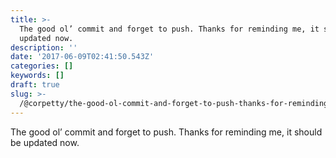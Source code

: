 ```yaml
---
title: >-
  The good ol’ commit and forget to push. Thanks for reminding me, it should be
  updated now.
description: ''
date: '2017-06-09T02:41:50.543Z'
categories: []
keywords: []
draft: true
slug: >-
  /@corpetty/the-good-ol-commit-and-forget-to-push-thanks-for-reminding-me-it-should-be-updated-now-72a501e1f45a
---
```


The good ol’ commit and forget to push. Thanks for reminding me, it should be updated now.